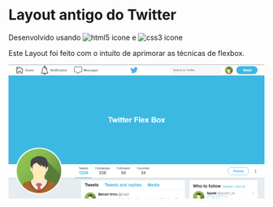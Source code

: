 # Layout antigo do Twitter

Desenvolvido usando <img src="https://www.flaticon.com/svg/vstatic/svg/226/226269.svg?token=exp=1611592911~hmac=999b0513e3fc6f4a85cc49cb00304239" alt="html5 icone" width="18" height="18"> e <img src="https://www.flaticon.com/svg/vstatic/svg/732/732190.svg?token=exp=1611593764~hmac=2cd30a0bf19ac6f4cebd013e55dd8261" alt="css3 icone" width="18" height="18">

Este Layout foi feito com o intuíto de aprimorar as técnicas de flexbox.



![preview](https://github.com/DiogoVieira90/Old_Twitter_app/blob/master/images/preview.png?raw=true)



